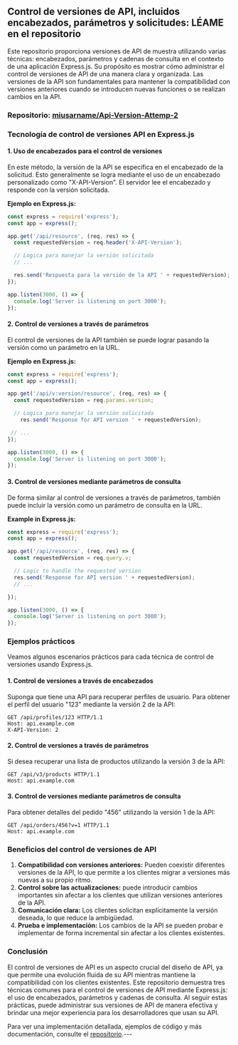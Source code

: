 ## Control de versiones de API, incluidos encabezados, parámetros y solicitudes: LÉAME en el repositorio

Este repositorio proporciona versiones de API de muestra utilizando varias técnicas: encabezados, parámetros y cadenas de consulta en el contexto de una aplicación Express.js. Su propósito es mostrar cómo administrar el control de versiones de API de una manera clara y organizada. Las versiones de la API son fundamentales para mantener la compatibilidad con versiones anteriores cuando se introducen nuevas funciones o se realizan cambios en la API.

### Repositorio: [miusarname/Api-Version-Attemp-2](https://github.com/myusarname/Api-Version-Attemp-2)

### Tecnología de control de versiones API en Express.js

#### 1. Uso de encabezados para el control de versiones

En este método, la versión de la API se especifica en el encabezado de la solicitud. Esto generalmente se logra mediante el uso de un encabezado personalizado como "X-API-Version". El servidor lee el encabezado y responde con la versión solicitada.

**Ejemplo en Express.js:**
```javascript
const express = require('express');
const app = express();

app.get('/api/resource', (req, res) => {
  const requestedVersion = req.header('X-API-Version');

  // Logica para manejar la versión solicitada
  // ...

  res.send('Respuesta para la versión de la API ' + requestedVersion);
});

app.listen(3000, () => {
  console.log('Server is listening on port 3000');
});
```

#### 2. Control de versiones a través de parámetros

El control de versiones de la API también se puede lograr pasando la versión como un parámetro en la URL.

**Ejemplo en Express.js:**
```javascript
const express = require('express');
const app = express();

app.get('/api/v:version/resource', (req, res) => {
  const requestedVersion = req.params.version;

  // Logica para manejar la versión solicitada
    res.send('Response for API version ' + requestedVersion);

 // ...
});

app.listen(3000, () => {
  console.log('Server is listening on port 3000');
});
```

#### 3. Control de versiones mediante parámetros de consulta

De forma similar al control de versiones a través de parámetros, también puede incluir la versión como un parámetro de consulta en la URL.

**Example in Express.js:**
```javascript
const express = require('express');
const app = express();

app.get('/api/resource', (req, res) => {
  const requestedVersion = req.query.v;

  // Logic to handle the requested version
  res.send('Response for API version ' + requestedVersion);
  // ...

});

app.listen(3000, () => {
  console.log('Server is listening on port 3000');
});
```

### Ejemplos prácticos

Veamos algunos escenarios prácticos para cada técnica de control de versiones usando Express.js.

#### 1. Control de versiones a través de encabezados

Suponga que tiene una API para recuperar perfiles de usuario. Para obtener el perfil del usuario "123" mediante la versión 2 de la API:

```http
GET /api/profiles/123 HTTP/1.1
Host: api.example.com
X-API-Version: 2
```
#### 2. Control de versiones a través de parámetros

Si desea recuperar una lista de productos utilizando la versión 3 de la API:
```http
GET /api/v3/products HTTP/1.1
Host: api.example.com
```

#### 3. Control de versiones mediante parámetros de consulta

Para obtener detalles del pedido "456" utilizando la versión 1 de la API:

```http
GET /api/orders/456?v=1 HTTP/1.1
Host: api.example.com
```
### Beneficios del control de versiones de API

1. **Compatibilidad con versiones anteriores:** Pueden coexistir diferentes versiones de la API, lo que permite a los clientes migrar a versiones más nuevas a su propio ritmo.
2. **Control sobre las actualizaciones:** puede introducir cambios importantes sin afectar a los clientes que utilizan versiones anteriores de la API.
3. **Comunicación clara:** Los clientes solicitan explícitamente la versión deseada, lo que reduce la ambigüedad.
4. **Prueba e implementación:** Los cambios de la API se pueden probar e implementar de forma incremental sin afectar a los clientes existentes.

### Conclusión

El control de versiones de API es un aspecto crucial del diseño de API, ya que permite una evolución fluida de su API mientras mantiene la compatibilidad con los clientes existentes. Este repositorio demuestra tres técnicas comunes para el control de versiones de API mediante Express.js: el uso de encabezados, parámetros y cadenas de consulta. Al seguir estas prácticas, puede administrar sus versiones de API de manera efectiva y brindar una mejor experiencia para los desarrolladores que usan su API.

Para ver una implementación detallada, ejemplos de código y más documentación, consulte el [repositorio](https://github.com/miusarname/Api-Version-Attemp-2).---
